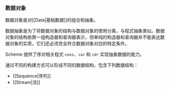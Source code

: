 ### 数据对象

数据对象是对[[Data|基础数据]]的组合和抽象。

数据抽象是为了将数据对象的结构与数据对象的使用分离，与程式抽象类似。数据对象的结构依靠一组构造器和查询器表示，但单纯的构造器和查询器并不能表达数据对象的实质，它们还必须完全符合数据对象对应的特定条件。

Scheme 提供了序对相关程式 `cons`、`car` 和 `cdr` 实现抽象数据的能力。

通过不同的构建方式可以形成不同的数据结构，包含下列数据结构：

- [[Sequence|序列]]
- [[Stream|流]]
